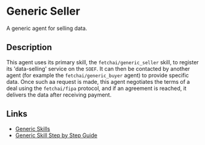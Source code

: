 # Generic Seller

A generic agent for selling data.

## Description

This agent uses its primary skill, the `fetchai/generic_seller` skill, to register its 'data-selling' service on the `SOEF`. It can then be contacted by another agent (for example the `fetchai/generic_buyer` agent) to provide specific data. Once such aa request is made, this agent negotiates the terms of a deal using the `fetchai/fipa` protocol, and if an agreement is reached, it delivers the data after receiving payment.

## Links

* <a href="https://docs.fetch.ai/aea/generic-skills/" target="_blank">Generic Skills</a>
* <a href="https://docs.fetch.ai/aea/generic-skills-step-by-step/" target="_blank">Generic Skill Step by Step Guide</a>
